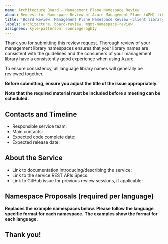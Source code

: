 ```yaml
---
name: Architecture Board - Management Plane Namespace Review
about: Request for Namespace Review of Azure Management Plane (ARM) library. 
title: 'Board Review: Management Plane Namespace Review <client library name>'
labels: architecture, board-review, mgmt-namespace-review
assignees: kyle-patterson, ronniegeraghty
---
```


Thank you for submitting this review request. Thorough review of your management library namespaces ensures that your library names are consistent with the guidelines and the consumers of your management library have a consistently good experience when using Azure.

To ensure consistency, all language library names will generally be reviewed together.

**Before submitting, ensure you adjust the title of the issue appropriately.**

**Note that the required material must be included before a meeting can be scheduled.**

## Contacts and Timeline

* Responsible service team:
* Main contacts:
* Expected code complete date:
* Expected release date:

## About the Service

* Link to documentation introducing/describing the service:
* Link to the service REST APIs Specs:
* Link to GitHub issue for previous review sessions, if applicable:  

## Namespace Proposals (required per language)

**Replaces the example namespaces below.**
**Please follow the language specific format for each namespace.**
**The examples show the format for each language.**

## Thank you!